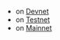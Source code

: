 
- on [Devnet](https://portal.dev.grid.tf/)
- on [Testnet](https://portal.test.grid.tf/)
- on [Mainnet](https://portal.grid.tf/)
